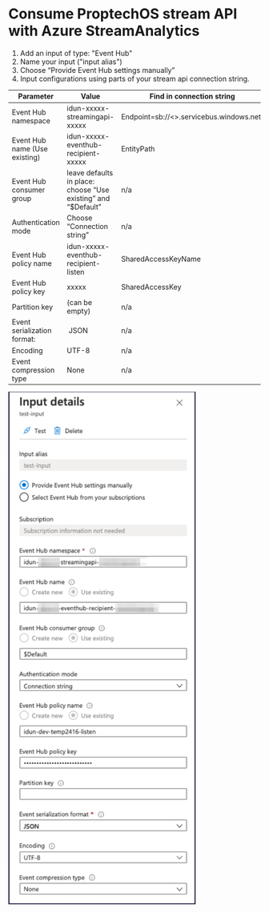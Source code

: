 # Consume ProptechOS stream API with Azure StreamAnalytics

1. Add an input of type: "Event Hub"
2. Name your input ("input alias")
3. Choose “Provide Event Hub settings manually”
4. Input configurations using parts of your stream api connection string.


| Parameter | Value | Find in connection string |
| --------- | ----- | --------------------------|
| Event Hub namespace | idun-xxxxx-streamingapi-xxxxx | Endpoint=sb://<<Event Hub namespace is here>>.servicebus.windows.net/
| Event Hub name (Use existing) | idun-xxxxx-eventhub-recipient-xxxxx | EntityPath |
| Event Hub consumer group | leave defaults in place: choose “Use existing” and “$Default” | n/a |
| Authentication mode | Choose “Connection string” | n/a |
| Event Hub policy name | idun-xxxxx-eventhub-recipient-listen | SharedAccessKeyName |
| Event Hub policy key | xxxxx | SharedAccessKey |
| Partition key | (can be empty) | n/a |
| Event serialization format:  | JSON | n/a |
| Encoding | UTF-8 | n/a |
| Event compression type | None | n/a |

  ![Stream as ASA input](../images/stream-asa-input.png)
